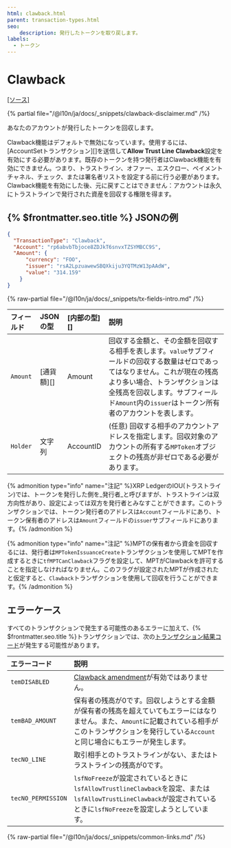 ```yaml
---
html: clawback.html
parent: transaction-types.html
seo:
    description: 発行したトークンを取り戻します。
labels:
  - トークン
---
```

# Clawback

[[ソース]](https://github.com/XRPLF/rippled/blob/master/src/xrpld/app/tx/detail/Clawback.cpp "ソース")

{% partial file="/@l10n/ja/docs/_snippets/clawback-disclaimer.md" /%}

あなたのアカウントが発行したトークンを回収します。

Clawback機能はデフォルトで無効になっています。使用するには、[AccountSetトランザクション][]を送信して**Allow Trust Line Clawback**設定を有効にする必要があります。既存のトークンを持つ発行者はClawback機能を有効にできません。つまり、トラストライン、オファー、エスクロー、ペイメントチャネル、チェック、または署名者リストを設定する前に行う必要があります。Clawback機能を有効にした後、元に戻すことはできません：アカウントは永久にトラストラインで発行された資産を回収する権限を得ます。

## {% $frontmatter.seo.title %} JSONの例

```json
{
  "TransactionType": "Clawback",
  "Account": "rp6abvbTbjoce8ZDJkT6snvxTZSYMBCC9S",
  "Amount": {
      "currency": "FOO",
      "issuer": "rsA2LpzuawewSBQXkiju3YQTMzW13pAAdW",
      "value": "314.159"
    }
}
```

{% raw-partial file="/@l10n/ja/docs/_snippets/tx-fields-intro.md" /%}

| フィールド         | JSONの型   | [内部の型][] | 説明       |
|:-------------------|:-----------|:-------------|:----------|
| `Amount`           | [通貨額][] | Amount       | 回収する金額と、その金額を回収する相手を表します。`value`サブフィールドの回収する数量はゼロであってはなりません。これが現在の残高より多い場合、トランザクションは全残高を回収します。サブフィールド`Amount`内の`issuer`はトークン所有者のアカウントを表します。|
| `Holder`           | 文字列     | AccountID    | (任意) 回収する相手のアカウントアドレスを指定します。回収対象のアカウントの所有する`MPToken`オブジェクトの残高が非ゼロである必要があります。 |

{% admonition type="info" name="注記" %}XRP LedgerのIOU(トラストライン)では、トークンを発行した側を_発行者_と呼びますが、トラストラインは双方向性があり、設定によっては双方を発行者とみなすことができます。このトランザクションでは、トークン発行者のアドレスは`Account`フィールドにあり、トークン保有者のアドレスは`Amount`フィールドの`issuer`サブフィールドにあります。{% /admonition %}

{% admonition type="info" name="注記" %}MPTの保有者から資金を回収するには、発行者は`MPTokenIssuanceCreate`トランザクションを使用してMPTを作成するときに`tfMPTCanClawback`フラグを設定して、MPTがClawbackを許可することを指定しなければなりません。このフラグが設定されたMPTが作成されたと仮定すると、`Clawback`トランザクションを使用して回収を行うことができます。{% /admonition %}


## エラーケース

すべてのトランザクションで発生する可能性のあるエラーに加えて、{% $frontmatter.seo.title %}トランザクションでは、次の[トランザクション結果コード](../transaction-results/index.md)が発生する可能性があります。

| エラーコード | 説明 |
|:-----------|:------------|
| `temDISABLED` | [Clawback amendment](/resources/known-amendments.md#clawback)が有効ではありません。 |
| `temBAD_AMOUNT` | 保有者の残高が0です。回収しようとする金額が保有者の残高を超えていてもエラーにはなりません。また、`Amount`に記載されている相手がこのトランザクションを発行している`Account`と同じ場合にもエラーが発生します。 |
| `tecNO_LINE` | 取引相手とのトラストラインがない、またはトラストラインの残高が0です。 |
| `tecNO_PERMISSION` | `lsfNoFreeze`が設定されているときに`lsfAllowTrustlineClawback`を設定、または`lsfAllowTrustLineClawback`が設定されているときに`lsfNoFreeze`を設定しようとしています。 |

{% raw-partial file="/@l10n/ja/docs/_snippets/common-links.md" /%}
